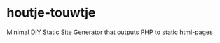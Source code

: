 houtje-touwtje
==============

 Minimal DIY Static Site Generator that outputs PHP to static html-pages

